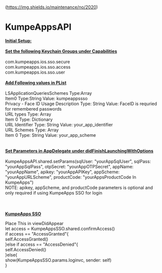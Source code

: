 (https://img.shields.io/maintenance/no/2020)

# KumpeAppsAPI

<u><b>Initial Setup:</b></u><br>
<br>
<u><b>Set the following Keychain Groups under Capabilities</b></u><br>
<br>
com.kumpeapps.ios.sso.secure<br>
com.kumpeapps.ios.sso.access<br>
com.kumpeapps.ios.sso.user<br>
<br>
<u><b>Add Following values in PList</b></u><br>
<br>
LSApplicationQueriesSchemes Type:Array<br>
<ensp>  Item0 Type:String Value: kumpeappssso<br>
Privacy - Face ID Usage Description Type: String Value: FaceID is requried for remembered passwords<br>
URL types Type: Array<br>
  Item 0 Type: Dictionary<br>
    URL Identifier Type: String Value: your_app_identifier<br>
    URL Schemes Type: Array<br>
     Item 0 Type: String Value: your_app_scheme<br>
<br>
<br>
<u><b>Set Parameters in AppDelegate under didFinishLaunchingWithOptions</b></u><br>
<br>
KumpeAppsAPI.shared.setParams(sqlUser: "yourAppSqlUser", sqlPass: "yourAppSqlPass", otpSecret: "yourAppOTPSecret", appName: "yourAppName", apikey: "yourAppAPIKey", appScheme: "yourAppURLScheme", productCode: "yourAppsProductCode In KumpeApps") <br>
NOTE: apikey, appScheme, and productCode parameters is optional and only required if using KumpeApps SSO for login <br>
<br>
<br>
<br>
<u><b>KumpeApps SSO</u></b><br>

Place This in viewDidAppear<br>
        let access = KumpeAppsSSO.shared.confirmAccess()<br>
        if access == "AccessGranted"{<br>
            self.AccessGranted()<br>
        }else if access == "AccessDenied"{<br>
            self.AccessDenied()<br>
        }else{<br>
            show(KumpeAppsSSO.params.loginvc, sender: self)<br>
        }<br>
